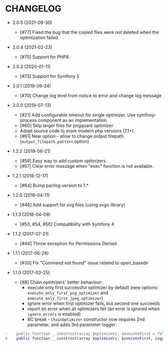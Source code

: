 CHANGELOG
=========

* 2.0.5 (2021-09-30)

  * [#77] Fixed the bug that the copied files were not deleted when the optimization failed

* 2.0.4 (2021-02-23)

  * [#75] Support for PHP8

* 2.0.2 (2020-01-11)

  * [#73] Support for Symfony 5
    
* 2.0.1 (2019-09-24)

  * [#70] Change log level from notice to error and change log message

* 2.0.0 (2019-07-13)

  * [#21] Add configurable timeout for single optimizer. Use
    symfony-process component as an implementation.
  * [#60] Skip larger files for pngquant optimizer
  * Adopt source code to more modern php versions (7.1+)
  * [#61] New option - allow to change output filepath
    (`output_filepath_pattern` option)

* 1.2.2 (2019-06-21)

  * [#58] Easy way to add custom optimizers.
  * [#57] Clear error message when "exec" function is not available.

* 1.2.1 (2018-12-17)

  * [#64] Bump psr/log version to 1.*

* 1.2.0 (2018-04-11)

  * [#46] Add support for svg files (using svgo library)

* 1.1.3 (2018-04-09)

  * [#53, #54, #50] Compatibility with Symfony 4

* 1.1.2 (2017-07-21)

  * [#44] Throw exception for Permissions Denied

* 1.1.1 (2017-06-28)

  * [#30] Fix "Command not found" issue related to open_basedir
  
* 1.1.0 (2017-03-25)

  * [#8] Chain optimizers' better behaviour:
    * execute only first successful optimizer by default (new options: `execute_only_first_png_optimizer` and `execute_only_first_jpeg_optimizer`)
    * ignore error when first optimizer fails, but second one succeeds
    * report an error when all optimizers fail (an error is ignored when `ignore_errors` is enabled)
    * BC break - `ChainOptimizer` constructor now requires 2nd parameter, and adds 3rd parameter logger:
```diff    
-    public function __construct(array $optimizers, $executeFirst = false)
+    public function __construct(array $optimizers, $executeFirst, LoggerInterface $logger)
```
